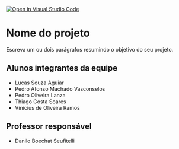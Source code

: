 [![Open in Visual Studio Code](https://classroom.github.com/assets/open-in-vscode-2e0aaae1b6195c2367325f4f02e2d04e9abb55f0b24a779b69b11b9e10269abc.svg)](https://classroom.github.com/online_ide?assignment_repo_id=15825994&assignment_repo_type=AssignmentRepo)
# Nome do projeto
Escreva um ou dois parágrafos resumindo o objetivo do seu projeto.

## Alunos integrantes da equipe

* Lucas Souza Aguiar
* Pedro Afonso Machado Vasconselos
* Pedro Oliveira Lanza
* Thiago Costa Soares
* Vinicius de Oliveira Ramos

## Professor responsável 

* Danilo Boechat Seufitelli

